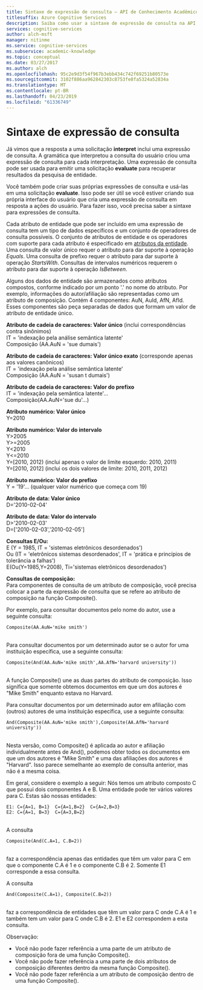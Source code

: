 ```yaml
---
title: Sintaxe de expressão de consulta – API de Conhecimento Acadêmico
titlesuffix: Azure Cognitive Services
description: Saiba como usar a sintaxe de expressão de consulta na API de Conhecimento Acadêmico.
services: cognitive-services
author: alch-msft
manager: nitinme
ms.service: cognitive-services
ms.subservice: academic-knowledge
ms.topic: conceptual
ms.date: 03/27/2017
ms.author: alch
ms.openlocfilehash: 95c2e9d3f54f967b3ebb434c742f69251b80573e
ms.sourcegitcommit: 3102f886aa962842303c8753fe8fa5324a52834a
ms.translationtype: MT
ms.contentlocale: pt-BR
ms.lasthandoff: 04/23/2019
ms.locfileid: "61336749"
---
```

# <a name="query-expression-syntax"></a>Sintaxe de expressão de consulta

Já vimos que a resposta a uma solicitação **interpret** inclui uma expressão de consulta. A gramática que interpretou a consulta do usuário criou uma expressão de consulta para cada interpretação. Uma expressão de consulta pode ser usada para emitir uma solicitação **evaluate** para recuperar resultados da pesquisa de entidade.

Você também pode criar suas próprias expressões de consulta e usá-las em uma solicitação **evaluate**. Isso pode ser útil se você estiver criando sua própria interface do usuário que cria uma expressão de consulta em resposta a ações do usuário. Para fazer isso, você precisa saber a sintaxe para expressões de consulta.  

Cada atributo de entidade que pode ser incluído em uma expressão de consulta tem um tipo de dados específicos e um conjunto de operadores de consulta possíveis. O conjunto de atributos de entidade e os operadores com suporte para cada atributo é especificado em [atributos da entidade](EntityAttributes.md). Uma consulta de valor único requer o atributo para dar suporte à operação *Equals*. Uma consulta de prefixo requer o atributo para dar suporte à operação *StartsWith*. Consultas de intervalos numéricos requerem o atributo para dar suporte à operação *IsBetween*.

Alguns dos dados de entidade são armazenados como atributos compostos, conforme indicado por um ponto '.' no nome do atributo. Por exemplo, informações do autor/afiliação são representadas como um atributo de composição. Contém 4 componentes: AuN, AuId, AfN, AfId. Esses componentes são peça separadas de dados que formam um valor de atributo de entidade único.


**Atributo de cadeia de caracteres: Valor único** (inclui correspondências contra sinônimos)  
IT = 'indexação pela análise semântica latente'  
Composição (AA.AuN = 'sue dumais')

**Atributo de cadeia de caracteres: Valor único exato** (corresponde apenas aos valores canônicos)  
IT = 'indexação pela análise semântica latente'  
Composição (AA.AuN = 'susan t dumais')
     
**Atributo de cadeia de caracteres: Valor do prefixo**   
IT = 'indexação pela semântica latente'...  
Composição(AA.AuN='sue du'...)

**Atributo numérico: Valor único**  
Y=2010
 
**Atributo numérico: Valor do intervalo**  
Y>2005  
Y>=2005  
Y<2010  
Y<=2010  
Y=\[2010, 2012\) (inclui apenas o valor de limite esquerdo: 2010, 2011)  
Y=\[2010, 2012\] (inclui os dois valores de limite: 2010, 2011, 2012)
 
**Atributo numérico: Valor do prefixo**  
Y = '19'... (qualquer valor numérico que começa com 19) 
 
**Atributo de data: Valor único**  
D='2010-02-04'

**Atributo de data: Valor do intervalo**  
D>'2010-02-03'  
D=['2010-02-03','2010-02-05']

**Consultas E/Ou:**  
E (Y = 1985, IT = 'sistemas eletrônicos desordenados')  
Ou (IT = 'eletrônicos sistemas desordenados', IT = 'prática e princípios de tolerância a falhas')  
E(Ou(Y=1985,Y=2008), Ti='sistemas eletrônicos desordenados')
 
**Consultas de composição:**  
Para componentes de consulta de um atributo de composição, você precisa colocar a parte da expressão de consulta que se refere ao atributo de composição na função Composite(). 

Por exemplo, para consultar documentos pelo nome do autor, use a seguinte consulta:
```
Composite(AA.AuN='mike smith')
```
<br>Para consultar documentos por um determinado autor se o autor for uma instituição específica, use a seguinte consulta:
```
Composite(And(AA.AuN='mike smith',AA.AfN='harvard university'))
```
<br>A função Composite() une as duas partes do atributo de composição. Isso significa que somente obtemos documentos em que um dos autores é "Mike Smith" enquanto estava no Harvard. 

Para consultar documentos por um determinado autor em afiliação com (outros) autores de uma instituição específica, use a seguinte consulta:
```
And(Composite(AA.AuN='mike smith'),Composite(AA.AfN='harvard university'))
```
<br>Nesta versão, como Composite() é aplicada ao autor e afiliação individualmente antes de And(), podemos obter todos os documentos em que um dos autores é "Mike Smith" e uma das afiliações dos autores é "Harvard". Isso parece semelhante ao exemplo de consulta anterior, mas não é a mesma coisa.

Em geral, considere o exemplo a seguir: Nós temos um atributo composto C que possui dois componentes A e B. Uma entidade pode ter vários valores para C. Estas são nossas entidades:
```
E1: C={A=1, B=1}  C={A=1,B=2}  C={A=2,B=3}
E2: C={A=1, B=3}  C={A=3,B=2}
```

<br>A consulta 
```
Composite(And(C.A=1, C.B=2))
```

<br>faz a correspondência apenas das entidades que têm um valor para C em que o componente C.A é 1 e o componente C.B é 2. Somente E1 corresponde a essa consulta.

A consulta 
```
And(Composite(C.A=1), Composite(C.B=2))
```
<br>faz a correspondência de entidades que têm um valor para C onde C.A é 1 e também tem um valor para C onde C.B é 2. E1 e E2 correspondem a esta consulta.

Observação:  
- Você não pode fazer referência a uma parte de um atributo de composição fora de uma função Composite().
- Você não pode fazer referência a uma parte de dois atributos de composição diferentes dentro da mesma função Composite().
- Você não pode fazer referência a um atributo de composição dentro de uma função Composite().
